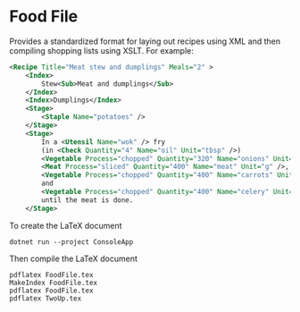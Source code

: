 Food File
=========

Provides a standardized format for laying out recipes using XML
and then compiling shopping lists using XSLT.
For example:

```xml
<Recipe Title="Meat stew and dumplings" Meals="2" >
    <Index>
        Stew<Sub>Meat and dumplings</Sub>
    </Index>
    <Index>Dumplings</Index>
    <Stage>
        <Staple Name="potatoes" />
    </Stage>
    <Stage>
        In a <Utensil Name="wok" /> fry
        (in <Check Quantity="4" Name="oil" Unit="tbsp" />)
        <Vegetable Process="chopped" Quantity="320" Name="onions" Unit="g" />,
        <Meat Process="sliced" Quantity="400" Name="meat" Unit="g" />,
        <Vegetable Process="chopped" Quantity="400" Name="carrots" Unit="g" />
        and
        <Vegetable Process="chopped" Quantity="400" Name="celery" Unit="g" />
        until the meat is done.
    </Stage>
```

To create the LaTeX document

    dotnet run --project ConsoleApp

Then compile the LaTeX document

	pdflatex FoodFile.tex
	MakeIndex FoodFile.tex
	pdflatex FoodFile.tex
	pdflatex TwoUp.tex
